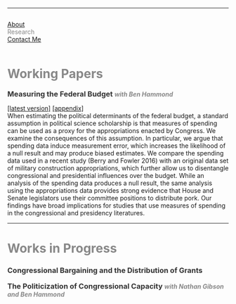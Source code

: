 <hr>
<div class="row">
  <div class="column left" style="color:#888">
    <p><a href="https://leahrosenstiel.github.io">About</a> <br> Research <br> <a href="contactme"> Contact Me</a> </p>
  </div>
  <div class="column right">
    <h1 style="color:#888">Working Papers</h1> 
    <h3 style="color:#333;display:inline">Measuring the Federal Budget</h3> <h5 style="color:#888;display:inline"> with Ben Hammond </h5> <p> <a href = "measuring_federal_budget_mpsa.pdf">[latest version]</a> <a href="appendix_measuring_federal_budget_mpsa.pdf"> [appendix]</a> <br> When estimating the political determinants of the federal budget, a standard assumption in political science scholarship is that measures of spending can be used as a proxy for the appropriations enacted by Congress. We examine the consequences of this assumption. In particular, we argue that spending data induce measurement error, which increases the likelihood of a null result and may produce biased estimates. We compare the spending data used in a recent study (Berry and Fowler 2016) with an original data set of military construction appropriations, which further allow us to disentangle congressional and presidential influences over the budget. While an analysis of the spending data produces a null result, the same analysis using the appropriations data provides strong evidence that House and Senate legislators use their committee positions to distribute pork. Our findings have broad implications for studies that use measures of spending in the congressional and presidency literatures. </p>
    <hr style="height:2px;background-color:#888">
  <h1 style="color:#888">Works in Progress</h1>
    <h3 style="color:#333">Congressional Bargaining and the Distribution of Grants</h3>
    <h3 style="color:#333;display:inline">The Politicization of Congressional Capacity</h3>
    <h5 style="color:#888;display:inline">with Nathan Gibson and Ben Hammond </h5>
  </div>
</div>
